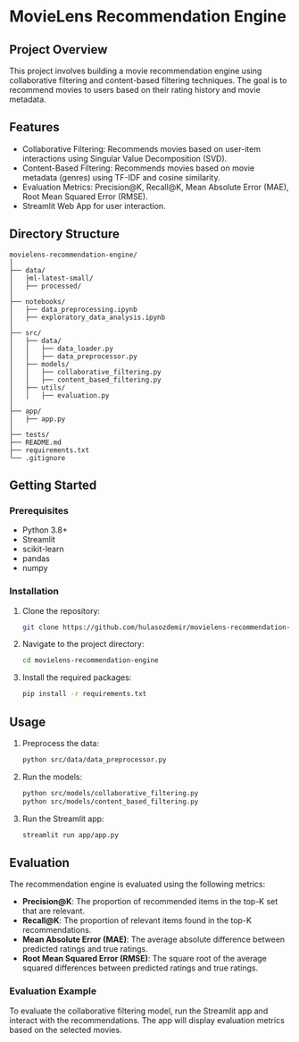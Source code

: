 # MovieLens Recommendation Engine

## Project Overview
This project involves building a movie recommendation engine using collaborative filtering and content-based filtering techniques. The goal is to recommend movies to users based on their rating history and movie metadata.

## Features
- Collaborative Filtering: Recommends movies based on user-item interactions using Singular Value Decomposition (SVD).
- Content-Based Filtering: Recommends movies based on movie metadata (genres) using TF-IDF and cosine similarity.
- Evaluation Metrics: Precision@K, Recall@K, Mean Absolute Error (MAE), Root Mean Squared Error (RMSE).
- Streamlit Web App for user interaction.

## Directory Structure
```
movielens-recommendation-engine/
│
├── data/
│   ├ml-latest-small/
│   ├── processed/
│
├── notebooks/
│   ├── data_preprocessing.ipynb
│   ├── exploratory_data_analysis.ipynb
│
├── src/
│   ├── data/
│   │   ├── data_loader.py
│   │   ├── data_preprocessor.py
│   ├── models/
│   │   ├── collaborative_filtering.py
│   │   ├── content_based_filtering.py
│   ├── utils/
│   │   ├── evaluation.py
│
├── app/
│   ├── app.py
│
├── tests/
├── README.md
├── requirements.txt
└── .gitignore
```

## Getting Started
### Prerequisites
- Python 3.8+
- Streamlit
- scikit-learn
- pandas
- numpy

### Installation
1. Clone the repository:
    ```bash
    git clone https://github.com/hulasozdemir/movielens-recommendation-engine.git
    ```
2. Navigate to the project directory:
    ```bash
    cd movielens-recommendation-engine
    ```
3. Install the required packages:
    ```bash
    pip install -r requirements.txt
    ```

## Usage
1. Preprocess the data:
    ```bash
    python src/data/data_preprocessor.py
    ```
2. Run the models:
    ```bash
    python src/models/collaborative_filtering.py
    python src/models/content_based_filtering.py
    ```
3. Run the Streamlit app:
    ```bash
    streamlit run app/app.py
    ```

## Evaluation
The recommendation engine is evaluated using the following metrics:
- **Precision@K**: The proportion of recommended items in the top-K set that are relevant.
- **Recall@K**: The proportion of relevant items found in the top-K recommendations.
- **Mean Absolute Error (MAE)**: The average absolute difference between predicted ratings and true ratings.
- **Root Mean Squared Error (RMSE)**: The square root of the average squared differences between predicted ratings and true ratings.

### Evaluation Example
To evaluate the collaborative filtering model, run the Streamlit app and interact with the recommendations. The app will display evaluation metrics based on the selected movies.
